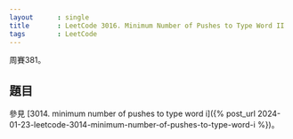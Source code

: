 ```yaml
---
layout      : single
title       : LeetCode 3016. Minimum Number of Pushes to Type Word II
tags        : LeetCode
---
```

周賽381。

## 題目

參見 [3014. minimum number of pushes to type word i]({% post_url 2024-01-23-leetcode-3014-minimum-number-of-pushes-to-type-word-i %})。  
